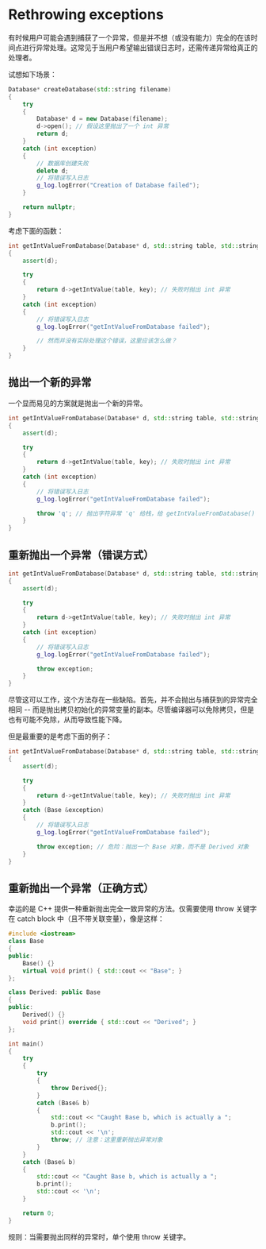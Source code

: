 # Rethrowing exceptions

有时候用户可能会遇到捕获了一个异常，但是并不想（或没有能力）完全的在该时间点进行异常处理。这常见于当用户希望输出错误日志时，还需传递异常给真正的处理者。

试想如下场景：

```cpp
Database* createDatabase(std::string filename)
{
    try
    {
        Database* d = new Database(filename);
        d->open(); // 假设这里抛出了一个 int 异常
        return d;
    }
    catch (int exception)
    {
        // 数据库创建失败
        delete d;
        // 将错误写入日志
        g_log.logError("Creation of Database failed");
    }

    return nullptr;
}
```

考虑下面的函数：

```cpp
int getIntValueFromDatabase(Database* d, std::string table, std::string key)
{
    assert(d);

    try
    {
        return d->getIntValue(table, key); // 失败时抛出 int 异常
    }
    catch (int exception)
    {
        // 将错误写入日志
        g_log.logError("getIntValueFromDatabase failed");

        // 然而并没有实际处理这个错误，这里应该怎么做？
    }
}
```

## 抛出一个新的异常

一个显而易见的方案就是抛出一个新的异常。

```cpp
int getIntValueFromDatabase(Database* d, std::string table, std::string key)
{
    assert(d);

    try
    {
        return d->getIntValue(table, key); // 失败时抛出 int 异常
    }
    catch (int exception)
    {
        // 将错误写入日志
        g_log.logError("getIntValueFromDatabase failed");

        throw 'q'; // 抛出字符异常 'q' 给栈，给 getIntValueFromDatabase() 的调用者去处理
    }
}
```

## 重新抛出一个异常（错误方式）

```cpp
int getIntValueFromDatabase(Database* d, std::string table, std::string key)
{
    assert(d);

    try
    {
        return d->getIntValue(table, key); // 失败时抛出 int 异常
    }
    catch (int exception)
    {
        // 将错误写入日志
        g_log.logError("getIntValueFromDatabase failed");

        throw exception;
    }
}
```

尽管这可以工作，这个方法存在一些缺陷。首先，并不会抛出与捕获到的异常完全相同 -- 而是抛出拷贝初始化的异常变量的副本。尽管编译器可以免除拷贝，但是也有可能不免除，从而导致性能下降。

但是最重要的是考虑下面的例子：

```cpp
int getIntValueFromDatabase(Database* d, std::string table, std::string key)
{
    assert(d);

    try
    {
        return d->getIntValue(table, key); // 失败时抛出 int 异常
    }
    catch (Base &exception)
    {
        // 将错误写入日志
        g_log.logError("getIntValueFromDatabase failed");

        throw exception; // 危险：抛出一个 Base 对象，而不是 Derived 对象
    }
}
```

## 重新抛出一个异常（正确方式）

幸运的是 C++ 提供一种重新抛出完全一致异常的方法。仅需要使用 throw 关键字在 catch block 中（且不带关联变量），像是这样：

```cpp
#include <iostream>
class Base
{
public:
    Base() {}
    virtual void print() { std::cout << "Base"; }
};

class Derived: public Base
{
public:
    Derived() {}
    void print() override { std::cout << "Derived"; }
};

int main()
{
    try
    {
        try
        {
            throw Derived{};
        }
        catch (Base& b)
        {
            std::cout << "Caught Base b, which is actually a ";
            b.print();
            std::cout << '\n';
            throw; // 注意：这里重新抛出异常对象
        }
    }
    catch (Base& b)
    {
        std::cout << "Caught Base b, which is actually a ";
        b.print();
        std::cout << '\n';
    }

    return 0;
}
```

规则：当需要抛出同样的异常时，单个使用 throw 关键字。
